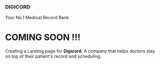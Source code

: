 ### DIGICORD
Your No.1 Medical Record Bank
# COMING SOON !!!
Creating a Landing page for **Digicord**, A company that helps doctors stay on top of their patient's record and scheduling.
